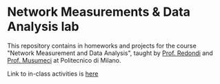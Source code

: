 # Network Measurements & Data Analysis lab
This repository contains in homeworks and projects for the course "Network Measurement and Data Analysis", taught by [Prof. Redondi](https://scholar.google.com/citations?user=8ka5NmUAAAAJ&hl=en) and [Prof. Musumeci](https://scholar.google.it/citations?user=RsM0KB0AAAAJ&hl=it)
 at Politecnico di Milano.

Link to in-class activities is [here](https://github.com/hessamhz/NM-NDA-lab)
